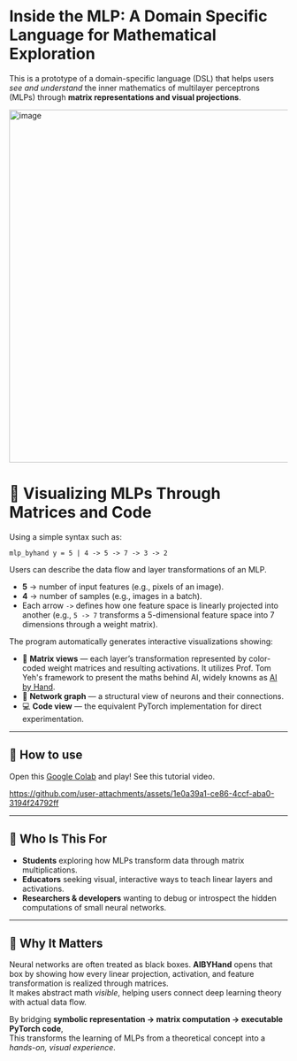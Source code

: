 # Inside the MLP: A Domain Specific Language for Mathematical Exploration
This is a prototype of a domain-specific language (DSL) that helps users *see and understand* the inner mathematics of multilayer perceptrons (MLPs) through **matrix representations and visual projections**.

<img width="1329" height="638" alt="image" src="https://github.com/user-attachments/assets/67fa8f50-0857-4203-8eae-3787cd3690ed" />

# 🧠 Visualizing MLPs Through Matrices and Code

Using a simple syntax such as:

`mlp_byhand y = 5 | 4 -> 5 -> 7 -> 3 -> 2`

Users can describe the data flow and layer transformations of an MLP.

- **5** → number of input features (e.g., pixels of an image).  
- **4** → number of samples (e.g., images in a batch).  
- Each arrow `->` defines how one feature space is linearly projected into another (e.g., `5 -> 7` transforms a 5-dimensional feature space into 7 dimensions through a weight matrix).

The program automatically generates interactive visualizations showing:

- 🧩 **Matrix views** — each layer’s transformation represented by color-coded weight matrices and resulting activations. It utilizes Prof. Tom Yeh's framework to present the maths behind AI, widely knowns as [AI by Hand](https://www.byhand.ai/).
- 🔗 **Network graph** — a structural view of neurons and their connections.  
- 💻 **Code view** — the equivalent PyTorch implementation for direct experimentation.

---

## 🎯 How to use

Open this [Google Colab](https://colab.research.google.com/drive/1XLMQeNpOJspad47W8YPoPhWPC8au0arg?usp=sharing) and play! See this tutorial video.

https://github.com/user-attachments/assets/1e0a39a1-ce86-4ccf-aba0-3194f24792ff

---

## 🎯 Who Is This For

- **Students** exploring how MLPs transform data through matrix multiplications.  
- **Educators** seeking visual, interactive ways to teach linear layers and activations.  
- **Researchers & developers** wanting to debug or introspect the hidden computations of small neural networks.

---

## 🚀 Why It Matters

Neural networks are often treated as black boxes. **AIBYHand** opens that box by showing how every linear projection, activation, and feature transformation is realized through matrices.  
It makes abstract math *visible*, helping users connect deep learning theory with actual data flow.

By bridging **symbolic representation → matrix computation → executable PyTorch code**,  
This transforms the learning of MLPs from a theoretical concept into a *hands-on, visual experience*.
